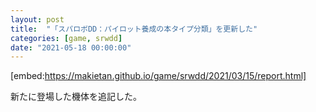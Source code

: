 ```yaml
---
layout: post
title:  "「スパロボDD：パイロット養成の本タイプ分類」を更新した"
categories: [game, srwdd]
date: "2021-05-18 00:00:00"
---
```


[embed:https://makietan.github.io/game/srwdd/2021/03/15/report.html]

新たに登場した機体を追記した。